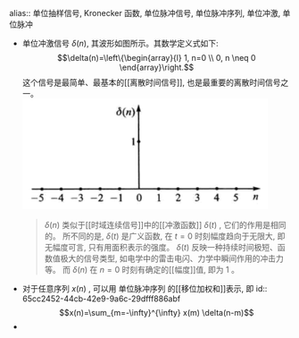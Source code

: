 alias:: 单位抽样信号, Kronecker 函数, 单位脉冲信号, 单位脉冲序列, 单位冲激, 单位脉冲

- 单位冲激信号  $\delta(n)$, 其波形如图所示。其数学定义式如下:
  $$\delta(n)=\left\{\begin{array}{l}
  1, n=0 \\
  0, n \neq 0
  \end{array}\right.$$
  这个信号是最简单、最基本的[[离散时间信号]], 也是最重要的离散时间信号之一。  
  ![image.png](../assets/image_1707876565063_0.png)
  > $\delta(n)$  类似于[[时域连续信号]]中的[[冲激函数]]  $\delta(t)$ , 它们的作用是相同的。
  所不同的是,  $\delta(t)$  是广义函数, 在  $t=0$ 时刻幅度趋向于无限大, 即无幅度可言, 只有用面积表示的强度。  $\delta(t)$  反映一种持续时间极短、函数值极大的信号类型, 如电学中的雷击电闪、力学中瞬间作用的冲击力等。
  而  $\delta(n)$  在  $n=0$  时刻有确定的[[幅度]]值, 即为 $1$ 。
- 对于任意序列  $x(n)$ , 可以用 单位脉冲序列 的[[移位加权和]]表示, 即
  id:: 65cc2452-44cb-42e9-9a6c-29dfff886abf
  $$x(n)=\sum_{m=-\infty}^{\infty} x(m) \delta(n-m)$$
-